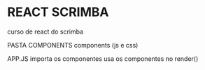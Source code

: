 # REACT SCRIMBA

curso de react do scrimba

PASTA COMPONENTS
components (js e css)

APP.JS
importa os componentes
usa os componentes no render()
